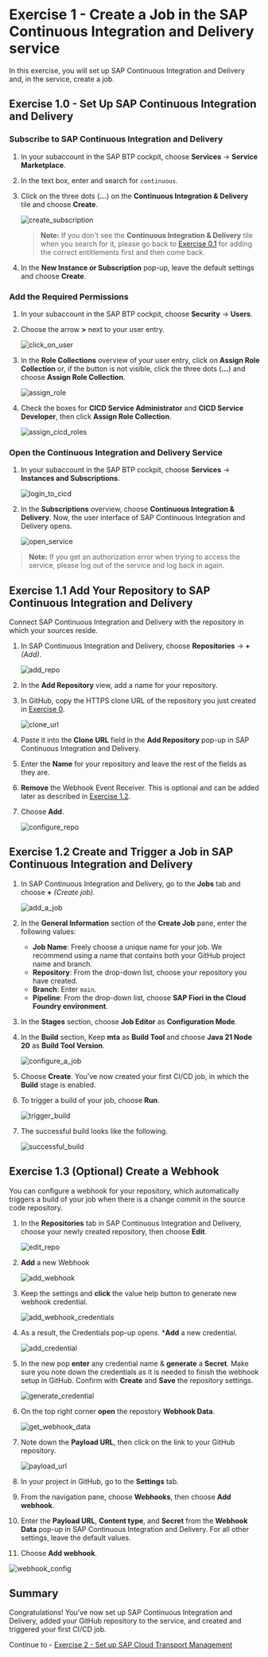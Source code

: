 # Exercise 1 - Create a Job in the SAP Continuous Integration and Delivery service

In this exercise, you will set up SAP Continuous Integration and Delivery and, in the service, create a job.

## Exercise 1.0 - Set Up SAP Continuous Integration and Delivery

### Subscribe to SAP Continuous Integration and Delivery

1. In your subaccount in the SAP BTP cockpit, choose **Services** → **Service Marketplace**.
2. In the text box, enter and search for `continuous`.
3. Click on the three dots (**...**) on the **Continuous Integration & Delivery** tile and choose **Create**.

   ![create_subscription](../ex1/images/create_subscription.png)

   > **Note:** If you don't see the **Continuous Integration & Delivery** tile when you search for it, please go back to [Exercise 0.1](../ex0/README.md#exercise-01---optional-add-the-required-entitlements) for adding the correct entitlements first and then come back.

4. In the **New Instance or Subscription** pop-up, leave the default settings and choose **Create**.

### Add the Required Permissions

1. In your subaccount in the SAP BTP cockpit, choose **Security** → **Users**.
2. Choose the arrow **>** next to your user entry.

   ![click_on_user](../ex1/images/click_on_user.png)

3. In the **Role Collections** overview of your user entry, click on **Assign Role Collection** or, if the button is not visible, click the three dots (**...**) and choose **Assign Role Collection**.

   ![assign_role](../ex1/images/assign_role.png)

4. Check the boxes for **CICD Service Administrator** and **CICD Service Developer**, then click **Assign Role Collection**.

   ![assign_cicd_roles](../ex1/images/assign_cicd_roles.png)

### Open the Continuous Integration and Delivery Service

1. In your subaccount in the SAP BTP cockpit, choose **Services** → **Instances and Subscriptions**.

   ![login_to_cicd](images/login_to_cicd.png)

2. In the **Subscriptions** overview, choose **Continuous Integration & Delivery**.
Now, the user interface of SAP Continuous Integration and Delivery opens.

   ![open_service](../ex1/images/open_service.png)

> **Note:** If you get an authorization error when trying to access the service, please log out of the service and log back in again.

## Exercise 1.1 Add Your Repository to SAP Continuous Integration and Delivery

Connect SAP Continuous Integration and Delivery with the repository in which your sources reside.

1. In SAP Continuous Integration and Delivery, choose **Repositories** → **+** _(Add)_.

   ![add_repo](images/add_repo.png)

2. In the **Add Repository** view, add a name for your repository.

3. In GitHub, copy the HTTPS clone URL of the repository you just created in [Exercise 0](../ex0#exercise-00---create-a-copy-of-this-repository).

   ![clone_url](images/clone_url.png)

4. Paste it into the **Clone URL** field in the **Add Repository** pop-up in SAP Continuous Integration and Delivery.

5. Enter the **Name** for your repository and leave the rest of the fields as they are.
6. **Remove** the Webhook Event Receiver. This is optional and can be added later as described in [Exercise 1.2](./ex1#exercise-12-optional-create-a-webhook).
7. Choose **Add**.
 
   ![configure_repo](images/configure_repo.png)

## Exercise 1.2 Create and Trigger a Job in SAP Continuous Integration and Delivery

1. In SAP Continuous Integration and Delivery, go to the **Jobs** tab and choose **+** _(Create job)_.

   ![add_a_job](images/add_a_job.png)

2. In the **General Information** section of the **Create Job** pane, enter the following values:
   - **Job Name**: Freely choose a unique name for your job. We recommend using a name that contains both your GitHub project name and branch.
   - **Repository**: From the drop-down list, choose your repository you have created.
   - **Branch**: Enter `main`.
   - **Pipeline**: From the drop-down list, choose **SAP Fiori in the Cloud Foundry environment**.

3. In the **Stages** section, choose **Job Editor** as **Configuration Mode**.

4. In the **Build** section, Keep **mta** as **Build Tool** and choose **Java 21 Node 20** as **Build Tool Version**.

   ![configure_a_job](images/configure_a_job.png)

5. Choose **Create**. You've now created your first CI/CD job, in which the **Build** stage is enabled.

6. To trigger a build of your job, choose **Run**.

   ![trigger_build](images/trigger_build.png)

7. The successful build looks like the following.

   ![successful_build](images/successful_build.png)

## Exercise 1.3 (Optional) Create a Webhook

You can configure a webhook for your repository, which automatically triggers a build of your job when there is a change commit in the source code repository.

1. In the **Repositories** tab in SAP Continuous Integration and Delivery, choose your newly created repository, then choose **Edit**.

   ![edit_repo](images/edit_repo.png)

2. **Add** a new Webhook

   ![add_webhook](images/add_webhook.png)

3. Keep the settings and **click** the value help button to generate new webhook credential.

   ![add_webhook_credentials](images/add_webhook_credentials.png)

4. As a result, the Credentials pop-up opens. ***Add** a new credential. 

   ![add_credential](images/add_credential.png)

5. In the new pop **enter** any credential name & **generate** a **Secret**. Make sure you note down the credentials as it is needed to finish the webhook setup in GitHub. Confirm with **Create** and **Save** the repository settings.

   ![generate_credential](images/generate_credential.png)

6. On the top right corner **open** the repostory **Webhook Data**.

   ![get_webhook_data](images/get_webhook_data.png)

7. Note down the **Payload URL**, then click on the link to your GitHub repository.

   ![payload_url](images/payload_url.png)

8. In your project in GitHub, go to the **Settings** tab.

9. From the navigation pane, choose **Webhooks**, then choose **Add webhook**.

10. Enter the **Payload URL**, **Content type**, and **Secret** from the **Webhook Data** pop-up in SAP Continuous Integration and Delivery. For all other settings, leave the default values.

11. Choose **Add webhook**.

   ![webhook_config](images/webhook_config.png)

## Summary

Congratulations! You've now set up SAP Continuous Integration and Delivery, added your GitHub repository to the service, and created and triggered your first CI/CD job.

Continue to - [Exercise 2 - Set up SAP Cloud Transport Management](../ex2/README.md)
